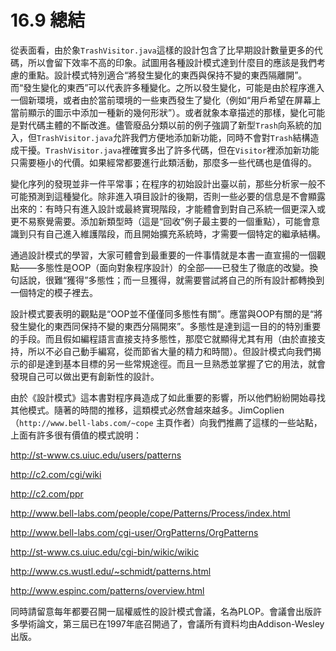 # 16.9 總結

從表面看，由於象`TrashVisitor.java`這樣的設計包含了比早期設計數量更多的代碼，所以會留下效率不高的印象。試圖用各種設計模式達到什麼目的應該是我們考慮的重點。設計模式特別適合“將發生變化的東西與保持不變的東西隔離開”。而“發生變化的東西”可以代表許多種變化。之所以發生變化，可能是由於程序進入一個新環境，或者由於當前環境的一些東西發生了變化（例如“用戶希望在屏幕上當前顯示的圖示中添加一種新的幾何形狀”）。或者就象本章描述的那樣，變化可能是對代碼主體的不斷改進。儘管廢品分類以前的例子強調了新型`Trash`向系統的加入，但`TrashVisitor.java`允許我們方便地添加新功能，同時不會對`Trash`結構造成干擾。`TrashVisitor.java`裡確實多出了許多代碼，但在`Visitor`裡添加新功能只需要極小的代價。如果經常都要進行此類活動，那麼多一些代碼也是值得的。

變化序列的發現並非一件平常事；在程序的初始設計出臺以前，那些分析家一般不可能預測到這種變化。除非進入項目設計的後期，否則一些必要的信息是不會顯露出來的：有時只有進入設計或最終實現階段，才能體會到對自己系統一個更深入或更不易察覺需要。添加新類型時（這是“回收”例子最主要的一個重點），可能會意識到只有自己進入維護階段，而且開始擴充系統時，才需要一個特定的繼承結構。

通過設計模式的學習，大家可體會到最重要的一件事情就是本書一直宣揚的一個觀點——多態性是OOP（面向對象程序設計）的全部——已發生了徹底的改變。換句話說，很難“獲得”多態性；而一旦獲得，就需要嘗試將自己的所有設計都轉換到一個特定的模子裡去。

設計模式要表明的觀點是“OOP並不僅僅同多態性有關”。應當與OOP有關的是“將發生變化的東西同保持不變的東西分隔開來”。多態性是達到這一目的的特別重要的手段。而且假如編程語言直接支持多態性，那麼它就顯得尤其有用（由於直接支持，所以不必自己動手編寫，從而節省大量的精力和時間）。但設計模式向我們揭示的卻是達到基本目標的另一些常規途徑。而且一旦熟悉並掌握了它的用法，就會發現自己可以做出更有創新性的設計。

由於《設計模式》這本書對程序員造成了如此重要的影響，所以他們紛紛開始尋找其他模式。隨著的時間的推移，這類模式必然會越來越多。JimCoplien（`http://www.bell-labs.com/~cope` 主頁作者）向我們推薦了這樣的一些站點，上面有許多很有價值的模式說明：

http://st-www.cs.uiuc.edu/users/patterns

http://c2.com/cgi/wiki

http://c2.com/ppr

http://www.bell-labs.com/people/cope/Patterns/Process/index.html

http://www.bell-labs.com/cgi-user/OrgPatterns/OrgPatterns

http://st-www.cs.uiuc.edu/cgi-bin/wikic/wikic

http://www.cs.wustl.edu/~schmidt/patterns.html

http://www.espinc.com/patterns/overview.html

同時請留意每年都要召開一屆權威性的設計模式會議，名為PLOP。會議會出版許多學術論文，第三屆已在1997年底召開過了，會議所有資料均由Addison-Wesley出版。
